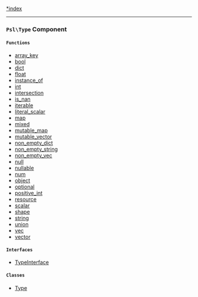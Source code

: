 <!--
    This markdown file was generated using `docs/documenter.php`.

    Any edits to it will likely be lost.
-->

[*index](./../README.md)

---

### `Psl\Type` Component

#### `Functions`

- [array_key](./../../src/Psl/Type/array_key.php#L10)
- [bool](./../../src/Psl/Type/bool.php#L10)
- [dict](./../../src/Psl/Type/dict.php#L20)
- [float](./../../src/Psl/Type/float.php#L10)
- [instance_of](./../../src/Psl/Type/instance_of.php#L14)
- [int](./../../src/Psl/Type/int.php#L10)
- [intersection](./../../src/Psl/Type/intersection.php#L22)
- [is_nan](./../../src/Psl/Type/is_nan.php#L14)
- [iterable](./../../src/Psl/Type/iterable.php#L20)
- [literal_scalar](./../../src/Psl/Type/literal_scalar.php#L14)
- [map](./../../src/Psl/Type/map.php#L21)
- [mixed](./../../src/Psl/Type/mixed.php#L10)
- [mutable_map](./../../src/Psl/Type/mutable_map.php#L21)
- [mutable_vector](./../../src/Psl/Type/mutable_vector.php#L19)
- [non_empty_dict](./../../src/Psl/Type/non_empty_dict.php#L20)
- [non_empty_string](./../../src/Psl/Type/non_empty_string.php#L10)
- [non_empty_vec](./../../src/Psl/Type/non_empty_vec.php#L18)
- [null](./../../src/Psl/Type/null.php#L10)
- [nullable](./../../src/Psl/Type/nullable.php#L18)
- [num](./../../src/Psl/Type/num.php#L10)
- [object](./../../src/Psl/Type/object.php#L10)
- [optional](./../../src/Psl/Type/optional.php#L14)
- [positive_int](./../../src/Psl/Type/positive_int.php#L10)
- [resource](./../../src/Psl/Type/resource.php#L12)
- [scalar](./../../src/Psl/Type/scalar.php#L10)
- [shape](./../../src/Psl/Type/shape.php#L15)
- [string](./../../src/Psl/Type/string.php#L10)
- [union](./../../src/Psl/Type/union.php#L20)
- [vec](./../../src/Psl/Type/vec.php#L18)
- [vector](./../../src/Psl/Type/vector.php#L19)

#### `Interfaces`

- [TypeInterface](./../../src/Psl/Type/TypeInterface.php#L14)

#### `Classes`

- [Type](./../../src/Psl/Type/Type.php#L15)


